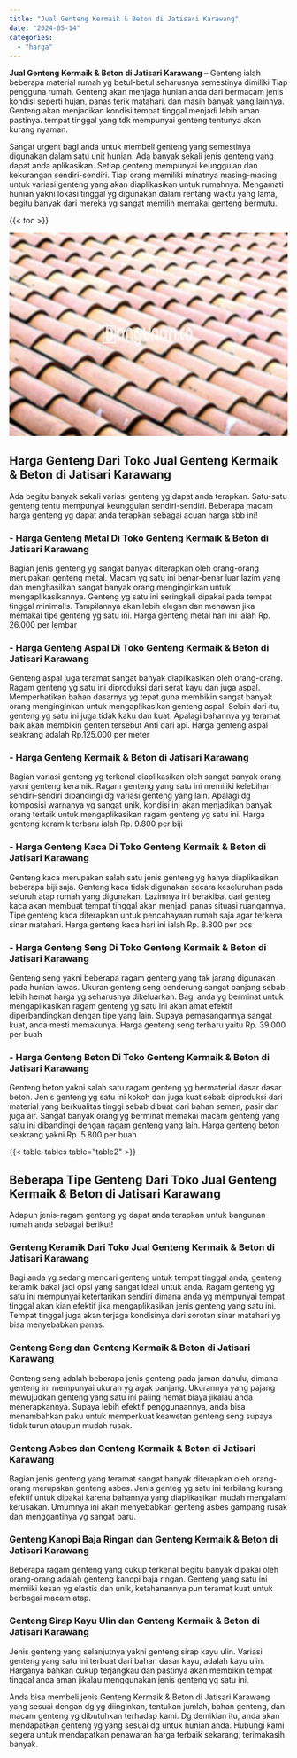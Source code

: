 ```yaml
---
title: "Jual Genteng Kermaik & Beton di Jatisari Karawang"
date: "2024-05-14"
categories: 
  - "harga"
---
```


**Jual Genteng Kermaik & Beton di Jatisari Karawang** – Genteng ialah beberapa material rumah yg betul-betul seharusnya semestinya dimiliki Tiap pengguna rumah. Genteng akan menjaga hunian anda dari bermacam jenis kondisi seperti hujan, panas terik matahari, dan masih banyak yang lainnya. Genteng akan menjadikan kondisi tempat tinggal menjadi lebih aman pastinya. tempat tinggal yang tdk mempunyai genteng tentunya akan kurang nyaman.

Sangat urgent bagi anda untuk membeli genteng yang semestinya digunakan dalam satu unit hunian. Ada banyak sekali jenis genteng yang dapat anda aplikasikan. Setiap genteng mempunyai keunggulan dan kekurangan sendiri-sendiri. Tiap orang memiliki minatnya masing-masing untuk variasi genteng yang akan diaplikasikan untuk rumahnya. Mengamati hunian yakni lokasi tinggal yg digunakan dalam rentang waktu yang lama, begitu banyak dari mereka yg sangat memilih memakai genteng bermutu.

{{< toc >}}

![Jual Genteng Kermaik & Beton di Jatisari Karawang](/images/genteng-minimalis-murah31.png)

## Harga Genteng Dari Toko Jual Genteng Kermaik & Beton di Jatisari Karawang

Ada begitu banyak sekali variasi genteng yg dapat anda terapkan. Satu-satu genteng tentu mempunyai keunggulan sendiri-sendiri. Beberapa macam harga genteng yg dapat anda terapkan sebagai acuan harga sbb ini!

### \- Harga Genteng Metal Di Toko Genteng Kermaik & Beton di Jatisari Karawang

Bagian jenis genteng yg sangat banyak diterapkan oleh orang-orang merupakan genteng metal. Macam yg satu ini benar-benar luar lazim yang dan menghasilkan sangat banyak orang menginginkan untuk mengaplikasikannya. Genteng yg satu ini seringkali dipakai pada tempat tinggal minimalis. Tampilannya akan lebih elegan dan menawan jika memakai tipe genteng yg satu ini. Harga genteng metal hari ini ialah Rp. 26.000 per lembar

### \- Harga Genteng Aspal Di Toko Genteng Kermaik & Beton di Jatisari Karawang

Genteng aspal juga teramat sangat banyak diaplikasikan oleh orang-orang. Ragam genteng yg satu ini diproduksi dari serat kayu dan juga aspal. Memperhatikan bahan dasarnya yg tepat guna membikin sangat banyak orang menginginkan untuk mengaplikasikan genteng aspal. Selain dari itu, genteng yg satu ini juga tidak kaku dan kuat. Apalagi bahannya yg teramat baik akan membikin genten tersebut Anti dari api. Harga genteng aspal seakrang adalah Rp.125.000 per meter

### \- Harga Genteng Kermaik & Beton di Jatisari Karawang

Bagian variasi genteng yg terkenal diaplikasikan oleh sangat banyak orang yakni genteng keramik. Ragam genteng yang satu ini memiliki kelebihan sendiri-sendiri dibandingi dg variasi genteng yang lain. Apalagi dg komposisi warnanya yg sangat unik, kondisi ini akan menjadikan banyak orang tertaik untuk mengaplikasikan ragam genteng yg satu ini. Harga genteng keramik terbaru ialah Rp. 9.800 per biji

### \- Harga Genteng Kaca Di Toko Genteng Kermaik & Beton di Jatisari Karawang

Genteng kaca merupakan salah satu jenis genteng yg hanya diaplikasikan beberapa biji saja. Genteng kaca tidak digunakan secara keseluruhan pada seluruh atap rumah yang digunakan. Lazimnya ini berakibat dari genteg kaca akan membuat tempat tinggal akan menjadi panas situasi ruangannya. Tipe genteng kaca diterapkan untuk pencahayaan rumah saja agar terkena sinar matahari. Harga genteng kaca hari ini ialah Rp. 8.800 per pcs

### \- Harga Genteng Seng Di Toko Genteng Kermaik & Beton di Jatisari Karawang

Genteng seng yakni beberapa ragam genteng yang tak jarang digunakan pada hunian lawas. Ukuran genteng seng cenderung sangat panjang sebab lebih hemat harga yg seharusnya dikeluarkan. Bagi anda yg berminat untuk mengaplikasikan ragam genteng yg satu ini akan amat efektif diperbandingkan dengan tipe yang lain. Supaya pemasangannya sangat kuat, anda mesti memakunya. Harga genteng seng terbaru yaitu Rp. 39.000 per buah

### \- Harga Genteng Beton Di Toko Genteng Kermaik & Beton di Jatisari Karawang

Genteng beton yakni salah satu ragam genteng yg bermaterial dasar dasar beton. Jenis genteng yg satu ini kokoh dan juga kuat sebab diproduksi dari material yang berkualitas tinggi sebab dibuat dari bahan semen, pasir dan juga air. Sangat banyak orang yg berminat memakai macam genteng yang satu ini dibandingi dengan ragam genteng yang lain. Harga genteng beton seakrang yakni Rp. 5.800 per buah

{{< table-tables table="table2" >}}

## Beberapa Tipe Genteng Dari Toko Jual Genteng Kermaik & Beton di Jatisari Karawang

Adapun jenis-ragam genteng yg dapat anda terapkan untuk bangunan rumah anda sebagai berikut!

### Genteng Keramik Dari Toko Jual Genteng Kermaik & Beton di Jatisari Karawang

Bagi anda yg sedang mencari genteng untuk tempat tinggal anda, genteng keramik bakal jadi opsi yang sangat ideal untuk anda. Ragam genteng yg satu ini mempunyai ketertarikan sendiri dimana anda yg mempunyai tempat tinggal akan kian efektif jika mengaplikasikan jenis genteng yang satu ini. Tempat tinggal juga akan terjaga kondisinya dari sorotan sinar matahari yg bisa menyebabkan panas.

### Genteng Seng dan Genteng Kermaik & Beton di Jatisari Karawang

Genteng seng adalah beberapa jenis genteng pada jaman dahulu, dimana genteng ini mempunyai ukuran yg agak panjang. Ukurannya yang pajang mewujudkan genteng yang satu ini paling hemat biaya jikalau anda menerapkannya. Supaya lebih efektif penggunaannya, anda bisa menambahkan paku untuk memperkuat keawetan genteng seng supaya tidak turun ataupun mudah rusak.

### Genteng Asbes dan Genteng Kermaik & Beton di Jatisari Karawang

Bagian jenis genteng yang teramat sangat banyak diterapkan oleh orang-orang merupakan genteng asbes. Jenis genteg yg satu ini terbilang kurang efektif untuk dipakai karena bahannya yang diaplikasikan mudah mengalami kerusakan. Umumnya ini akan menyebabkan genteng asbes gampang rusak dan menggantinya yg sangat baru.

### Genteng Kanopi Baja Ringan dan Genteng Kermaik & Beton di Jatisari Karawang

Beberapa ragam genteng yang cukup terkenal begitu banyak dipakai oleh orang-orang adalah genteng kanopi baja ringan. Genteng yang satu ini memiiki kesan yg elastis dan unik, ketahanannya pun teramat kuat untuk berbagai macam atap.

### Genteng Sirap Kayu Ulin dan Genteng Kermaik & Beton di Jatisari Karawang

Jenis genteng yang selanjutnya yakni genteng sirap kayu ulin. Variasi genteng yang satu ini terbuat dari bahan dasar kayu, adalah kayu ulin. Harganya bahkan cukup terjangkau dan pastinya akan membikin tempat tinggal anda aman jikalau menggunakan jenis genteng yg satu ini.

Anda bisa membeli jenis Genteng Kermaik & Beton di Jatisari Karawang yang sesuai dengan dg yg diinginkan, tentukan jumlah, bahan genteng, dan macam genteng yg dibutuhkan terhadap kami. Dg demikian itu, anda akan mendapatkan genteng yg yang sesuai dg untuk hunian anda. Hubungi kami segera untuk mendapatkan penawaran harga terbaik sekarang, terimakasih banyak.
